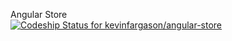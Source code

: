 Angular Store<br>
[ ![Codeship Status for kevinfargason/angular-store](https://codeship.com/projects/4a9ad380-aa4a-0132-ebf2-1ec81ced6103/status?branch=master)](https://codeship.com/projects/67975)